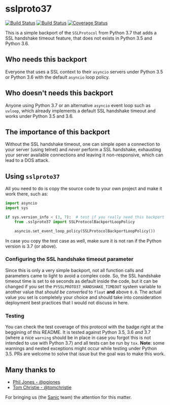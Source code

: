 # sslproto37

[![Build Status](https://travis-ci.org/vltr/sslproto37.svg?branch=master)](https://travis-ci.org/vltr/sslproto37)
[![Build Status](https://ci.appveyor.com/api/projects/status/github/vltr/sslproto37?branch=master&svg=true)](https://ci.appveyor.com/project/vltr/sslproto37)
[![Coverage Status](https://codecov.io/github/vltr/sslproto37/coverage.svg?branch=master)](https://codecov.io/github/vltr/sslproto37)

This is a simple backport of the `SSLProtocol` from Python 3.7 that adds a SSL handshake timeout feature, that does not exists in Python 3.5 and Python 3.6.

## Who needs this backport

Everyone that uses a SSL context to their `asyncio` servers under Python 3.5 or Python 3.6 with the default `asyncio` loop policy.

## Who doesn't needs this backport

Anyone using Python 3.7 or an alternative `asyncio` event loop such as `uvloop`, which already implements a default SSL handshake timeout and works under Python 3.5 and 3.6.

## The importance of this backport

Without the SSL handshake timeout, one can simple open a connection to your server (using telnet) and _never_ perform a SSL handshake, exhausting your server available connections and leaving it non-responsive, which can lead to a DOS attack.

## Using `sslproto37`

All you need to do is copy the source code to your own project and make it work there, such as:

```python
import asyncio
import sys

if sys.version_info < (3, 7):  # test if you really need this backport
    from .sslproto37 import SSLProtocolBackportLoopPolicy

    asyncio.set_event_loop_policy(SSLProtocolBackportLoopPolicy())

```

In case you copy the test case as well, make sure it is not ran if the Python version is 3.7 (or above).

### Configuring the SSL handshake timeout parameter

Since this is only a very simple backport, not all function calls and parameters came to light to avoid a complex code. So, the SSL handshake timeout time is set to `60` seconds as default inside the code, but it can be changed if you set the `PYSSLPROTO37_HANDSHAKE_TIMEOUT` system variable to another value that _should be converted_ to `float` **and** above `0.0`. The actual value you set is completely your choice and should take into consideration deployment best practices that I would not discuss in here.

### Testing

You can check the test coverage of this protocol with the badge right at the beggining of this README. It is tested against Python 3.5, 3.6 _and_ 3.7 (where a nice `warning` should be in place in case you forgot this is not intended to use with Python 3.7) and all tests can be run by `tox`. **Note**: some warnings and nested exceptions might occur while testing under Python 3.5. PRs are welcome to solve that issue but the goal was to make this work.

## Many thanks to

- [Phil Jones - @pgjones](https://github.com/pgjones)
- [Tom Christie - @tomchristie](https://github.com/tomchristie)

For bringing us (the [Sanic](https://github.com/huge-success/sanic) team) the attention for this matter.

